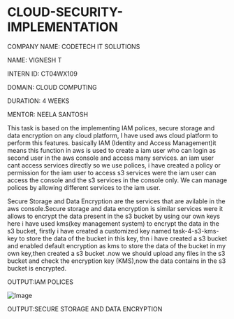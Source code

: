 # CLOUD-SECURITY-IMPLEMENTATION

COMPANY NAME: CODETECH IT SOLUTIONS

NAME: VIGNESH T

INTERN ID: CT04WX109

DOMAIN: CLOUD COMPUTING

DURATION: 4 WEEKS

MENTOR: NEELA SANTOSH

This task is based on the implementing IAM polices, secure storage and data encryption on any cloud platform, I have used aws cloud platform to perform this features. basically IAM (Identity and Access Management)it means this function in aws is used to create a iam user who can login as second user in the aws console and access many services. an iam user cant access services directly so we use polices, i have created a policy or permission for the iam user to access s3 services were the iam user can access the console and the s3 services in the console only. We can manage polices by allowing different services to the iam user.

Secure Storage and Data Encryption are the services that are avilable in the aws console.Secure storage and data encryption is similar services were it allows to encrypt the data present in the s3 bucket by using our own keys  here i have used kms(key management system) to encrypt the data in the s3 bucket, firstly i have created a customized key named task-4-s3-kms-key to store the data of the bucket in this key, thn i have created a s3 bucket and enabled default encryption as kms to store the data of the bucket in my own key,then created a s3 bucket .now we should upload any files in the s3 bucket and check the encryption key (KMS),now the data contains in the s3 bucket is encrypted.

OUTPUT:IAM POLICES

![Image](https://github.com/user-attachments/assets/4fb6d758-6303-46e6-8826-b62c6350bd44)

OUTPUT:SECURE STORAGE AND DATA ENCRYPTION

